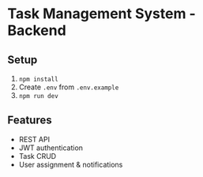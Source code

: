 # Task Management System - Backend

## Setup
1. `npm install`
2. Create `.env` from `.env.example`
3. `npm run dev`

## Features
- REST API
- JWT authentication
- Task CRUD
- User assignment & notifications
